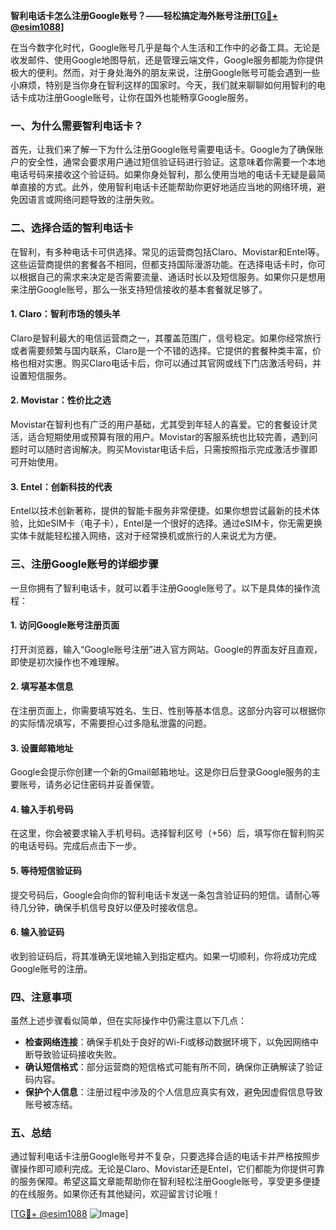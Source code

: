 **智利电话卡怎么注册Google账号？——轻松搞定海外账号注册[[TG💪+ @esim1088](https://t.me/s/esim1088)]**

在当今数字化时代，Google账号几乎是每个人生活和工作中的必备工具。无论是收发邮件、使用Google地图导航，还是管理云端文件，Google服务都能为你提供极大的便利。然而，对于身处海外的朋友来说，注册Google账号可能会遇到一些小麻烦，特别是当你身在智利这样的国家时。今天，我们就来聊聊如何用智利的电话卡成功注册Google账号，让你在国外也能畅享Google服务。

### **一、为什么需要智利电话卡？**

首先，让我们来了解一下为什么注册Google账号需要电话卡。Google为了确保账户的安全性，通常会要求用户通过短信验证码进行验证。这意味着你需要一个本地电话号码来接收这个验证码。如果你身处智利，那么使用当地的电话卡无疑是最简单直接的方式。此外，使用智利电话卡还能帮助你更好地适应当地的网络环境，避免因语言或网络问题导致的注册失败。

### **二、选择合适的智利电话卡**

在智利，有多种电话卡可供选择。常见的运营商包括Claro、Movistar和Entel等。这些运营商提供的套餐各不相同，但都支持国际漫游功能。在选择电话卡时，你可以根据自己的需求来决定是否需要流量、通话时长以及短信服务。如果你只是想用来注册Google账号，那么一张支持短信接收的基本套餐就足够了。

#### **1. Claro：智利市场的领头羊**
Claro是智利最大的电信运营商之一，其覆盖范围广，信号稳定。如果你经常旅行或者需要频繁与国内联系，Claro是一个不错的选择。它提供的套餐种类丰富，价格也相对实惠。购买Claro电话卡后，你可以通过其官网或线下门店激活号码，并设置短信服务。

#### **2. Movistar：性价比之选**
Movistar在智利也有广泛的用户基础，尤其受到年轻人的喜爱。它的套餐设计灵活，适合短期使用或预算有限的用户。Movistar的客服系统也比较完善，遇到问题时可以随时咨询解决。购买Movistar电话卡后，只需按照指示完成激活步骤即可开始使用。

#### **3. Entel：创新科技的代表**
Entel以技术创新著称，提供的智能卡服务非常便捷。如果你想尝试最新的技术体验，比如eSIM卡（电子卡），Entel是一个很好的选择。通过eSIM卡，你无需更换实体卡就能轻松接入网络，这对于经常换机或旅行的人来说尤为方便。

### **三、注册Google账号的详细步骤**

一旦你拥有了智利电话卡，就可以着手注册Google账号了。以下是具体的操作流程：

#### **1. 访问Google账号注册页面**
打开浏览器，输入“Google账号注册”进入官方网站。Google的界面友好且直观，即使是初次操作也不难理解。

#### **2. 填写基本信息**
在注册页面上，你需要填写姓名、生日、性别等基本信息。这部分内容可以根据你的实际情况填写，不需要担心过多隐私泄露的问题。

#### **3. 设置邮箱地址**
Google会提示你创建一个新的Gmail邮箱地址。这是你日后登录Google服务的主要账号，请务必记住密码并妥善保管。

#### **4. 输入手机号码**
在这里，你会被要求输入手机号码。选择智利区号（+56）后，填写你在智利购买的电话号码。完成后点击下一步。

#### **5. 等待短信验证码**
提交号码后，Google会向你的智利电话卡发送一条包含验证码的短信。请耐心等待几分钟，确保手机信号良好以便及时接收信息。

#### **6. 输入验证码**
收到验证码后，将其准确无误地输入到指定框内。如果一切顺利，你将成功完成Google账号的注册。

### **四、注意事项**

虽然上述步骤看似简单，但在实际操作中仍需注意以下几点：

- **检查网络连接**：确保手机处于良好的Wi-Fi或移动数据环境下，以免因网络中断导致验证码接收失败。
- **确认短信格式**：部分运营商的短信格式可能有所不同，确保你正确解读了验证码内容。
- **保护个人信息**：注册过程中涉及的个人信息应真实有效，避免因虚假信息导致账号被冻结。

### **五、总结**

通过智利电话卡注册Google账号并不复杂，只要选择合适的电话卡并严格按照步骤操作即可顺利完成。无论是Claro、Movistar还是Entel，它们都能为你提供可靠的服务保障。希望这篇文章能帮助你在智利轻松注册Google账号，享受更多便捷的在线服务。如果你还有其他疑问，欢迎留言讨论哦！

[[TG💪+ @esim1088](https://t.me/s/esim1088) ![Image](https://i.postimg.cc/4NQfJmqS/Snipaste-2025-05-13-00-14-12.png)]